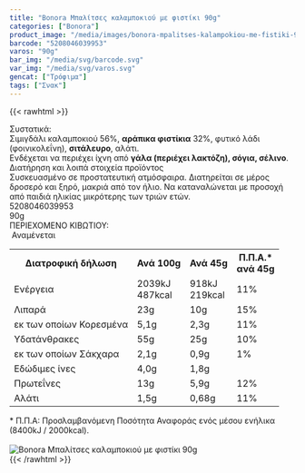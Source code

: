 ```yaml
---
title: "Bonora Μπαλίτσες καλαμποκιού με φιστίκι 90g"
categories: ["Bonora"]
product_image: "/media/images/bonora-mpalitses-kalampokiou-me-fistiki-90g.jpg"
barcode: "5208046039953"
varos: "90g"
bar_img: "/media/svg/barcode.svg"
var_img: "/media/svg/varos.svg"
gencat: ["Τρόφιμα"]
tags: ["Σνακ"]
---
```

{{< rawhtml >}}

<div class="sload86"><div class="product"><div id="sistatika">Συστατικά:</div><div class="alltext">Σιμιγδάλι καλαμποκιού 56%, <strong>αράπικα φιστίκια</strong> 32%, φυτικό λάδι (φοινικολεΐνη), <strong>σιτάλευρο</strong>, αλάτι.<br>Ενδέχεται να περιέχει ίχνη από <strong>γάλα (περιέχει λακτόζη), σόγια, σέλινο</strong>.</div><div id="loipa">Διατήρηση και λοιπά στοιχεία προϊόντος</div><div class="alltext">Συσκευασμένο σε προστατευτική ατμόσφαιρα. Διατηρείται σε μέρος δροσερό και ξηρό, μακριά από τον ήλιο. Να καταναλώνεται με προσοχή από παιδιά ηλικίας μικρότερης των τριών ετών.</div><div id="barcode"><div id="barimage1"></div><span id="bartext">5208046039953</span></div><div id="varos"><div id="varosimage1"></div><span id="varostext">90g</span></div><div id="kivotio">ΠΕΡΙΕΧΟΜΕΝΟ ΚΙΒΩΤΙΟΥ:<br>&nbsp;Αναμένεται</div><div class="tabout"><table id="diatable"><tbody><tr><th>Διατροφική δήλωση</th><th>Ανά 100g</th><th>Ανά 45g</th><th>Π.Π.Α.*<br>ανά 45g</th></tr><tr><td class="texr2">Ενέργεια</td><td class="texr">2039kJ<br>487kcal</td><td class="texr">918kJ<br>219kcal</td><td class="texr">11%</td></tr><tr><td class="texr2">Λιπαρά</td><td class="texr">23g</td><td class="texr">10g</td><td class="texr">15%</td></tr><tr><td class="gray">εκ των οποίων Κορεσµένα</td><td class="gray2">5,1g</td><td class="gray2">2,3g</td><td class="gray2">11%</td></tr><tr><td class="texr2">Yδατάνθρακες</td><td class="texr">55g</td><td class="texr">25g</td><td class="texr">10%</td></tr><tr><td class="gray">εκ των οποίων Σάκχαρα</td><td class="gray2">2,1g</td><td class="gray2">0,9g</td><td class="gray2">1%</td></tr><tr><td class="texr2">Eδώδιμες ίνες</td><td class="texr">4,0g</td><td class="texr">1,8g</td><td class="texr">&nbsp;</td></tr><tr><td class="texr2">Πρωτεΐνες</td><td class="texr">13g</td><td class="texr">5,9g</td><td class="texr">12%</td></tr><tr><td class="texr2">Αλάτι</td><td class="texr">1,5g</td><td class="texr">0,68g</td><td class="texr">11%</td></tr></tbody></table></div><div class="alltext">* Π.Π.Α: Προσλαμβανόμενη Ποσότητα Αναφοράς ενός μέσου ενήλικα (8400kJ / 2000kcal).</div><br><div class="pimg"><img alt="Bonora Μπαλίτσες καλαμποκιού με φιστίκι 90g" title="Bonora Μπαλίτσες καλαμποκιού με φιστίκι 90g" src="/media/images/bonora-mpalitses-kalampokiou-me-fistiki-90g.jpg"></div></div></div>
{{< /rawhtml >}}


